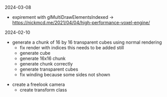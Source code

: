 2024-03-08
- expirement with glMultiDrawElementsIndexed -> https://nickmcd.me/2021/04/04/high-performance-voxel-engine/

2024-02-10
+ generate a chunk of 16 by 16 transparent cubes using normal rendering
  + fix render with indices this needs to be added still
  + generate cube
  + generate 16x16 chunk
  + generate chunk correctly
  + generate transparent cubes
  + fix winding because some sides not shown
- create a freelook camera
  - create transform class
